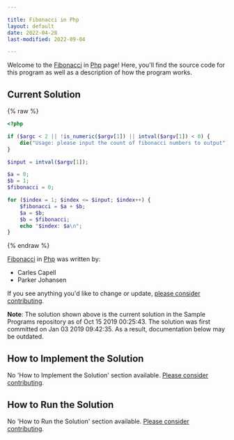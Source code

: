 ```yaml
---

title: Fibonacci in Php
layout: default
date: 2022-04-28
last-modified: 2022-09-04

---
```


Welcome to the [Fibonacci](https://sampleprograms.io/projects/fibonacci) in [Php](https://sampleprograms.io/languages/php) page! Here, you'll find the source code for this program as well as a description of how the program works.

## Current Solution

{% raw %}

```php
<?php

if ($argc < 2 || !is_numeric($argv[1]) || intval($argv[1]) < 0) {
    die("Usage: please input the count of fibonacci numbers to output");
}

$input = intval($argv[1]);

$a = 0;
$b = 1;
$fibonacci = 0;

for ($index = 1; $index <= $input; $index++) {
    $fibonacci = $a + $b;
    $a = $b;
    $b = $fibonacci;
    echo "$index: $a\n";
}
```

{% endraw %}

[Fibonacci](https://sampleprograms.io/projects/fibonacci) in [Php](https://sampleprograms.io/languages/php) was written by:

- Carles Capell
- Parker Johansen

If you see anything you'd like to change or update, [please consider contributing](https://github.com/TheRenegadeCoder/sample-programs).

**Note**: The solution shown above is the current solution in the Sample Programs repository as of Oct 15 2019 00:25:43. The solution was first committed on Jan 03 2019 09:42:35. As a result, documentation below may be outdated.

## How to Implement the Solution

No 'How to Implement the Solution' section available. [Please consider contributing](https://github.com/TheRenegadeCoder/sample-programs-website).

## How to Run the Solution

No 'How to Run the Solution' section available. [Please consider contributing](https://github.com/TheRenegadeCoder/sample-programs-website).